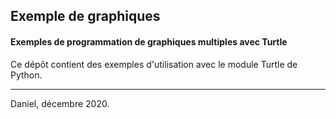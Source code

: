 ## Exemple de graphiques

#### Exemples de programmation de graphiques multiples avec Turtle

  Ce dépôt contient des exemples d'utilisation avec le module Turtle de Python.

-----

Daniel, décembre 2020.

